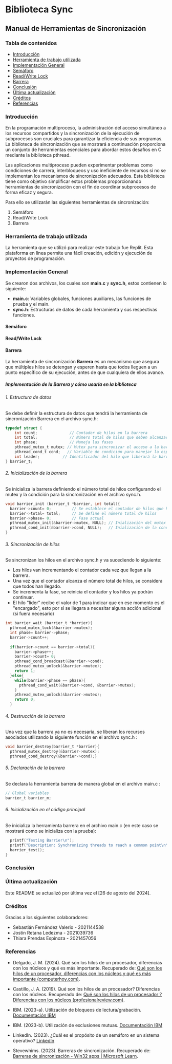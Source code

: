 # Biblioteca Sync
## Manual de Herramientas de Sincronización 

### Tabla de contenidos
- [Introducción](#introducción)
- [Herramienta de trabajo utilizada ](#herramienta)
- [Implementación General](#implementación-general)
- [Semáforo](#semáforo)
- [Read/Write Lock](#read-Write-Lock)
- [Barrera](#barrera)
- [Conclusión](#conclusión)
- [Última actualización](#ultima-actualización)
- [Créditos](#créditos)
- [Referencías](#referencias)

### Introducción 

En la programación multiproceso, la administración del acceso simultáneo a los recursos compartidos y la sincronización de la ejecución de subprocesos son cruciales para garantizar la eficiencia de sus programas. La biblioteca de sincronización que se mostrará a continuación proporciona un conjunto de herramientas esenciales para abordar estos desafíos en C mediante la biblioteca pthread.

Las aplicaciones multiproceso pueden experimentar problemas como condiciones de carrera, interbloqueos y uso ineficiente de recursos si no se implementan los mecanismos de sincronización adecuados. Esta biblioteca tiene como objetivo simplificar estos problemas proporcionando herramientas de sincronización con el fin de coordinar subprocesos de forma eficaz y segura.

Para ello se utilizarán las siguientes herramientas de sincronización: 
1. Semáforo
2. Read/Write Lock
3. Barrera

### Herramienta de trabajo utilizada 
La herramienta que se utilizó para realizar este trabajo fue Replit. Esta plataforma en línea permite una fácil creación, edición y ejecución de proyectos de programación.

### Implementación General
Se crearon dos archivos, los cuales son **main.c** y  **sync.h**, estos  contienen lo siguiente:
- **main.c**: Variables globales, funciones auxiliares, las funciones de prueba y el main.
- **sync.h**: Estructuras de datos de cada herramienta y sus respectivas funciones.

#### Semáforo

#### Read/Write Lock


#### Barrera

La herramienta de sincronización  **Barrera** es un mecanismo que asegura que múltiples hilos se detengan y esperen hasta que todos lleguen a un punto específico de su ejecución, antes de que cualquiera de ellos avance.

##### Implementación de la Barrera y cómo usarla en la biblioteca 

###### 1. Estructura de datos

Se debe definir la estructura de datos que tendrá la herramienta de sincronización Barrera en el archivo sync.h:

```c
typedef struct {
    int count;              // Contador de hilos en la barrera
    int total;              // Número total de hilos que deben alcanzar la barrera
    int phase;              // Maneja las fases 
    pthread_mutex_t mutex; // Mutex para sincronizar el acceso a la barrera
    pthread_cond_t cond;   // Variable de condición para manejar la espera
    int leader;          // Identificador del hilo que liberará la barrera
} barrier_t;
```

###### 2. Inicialización de la barrera
Se inicializa la barrera definiendo el número total de hilos configurando el mutex y la condición para la sincronización en el archivo sync.h.

```c
void barrier_init (barrier_t *barrier, int total){
  barrier->count= 0;         // Se establece el contador de hilos que han llegado a la barrera
  barrier->total= total;     // Se define el número total de hilos
  barrier->phase= 0;         // Fase actual
  pthread_mutex_init(&barrier->mutex, NULL); // Inialización del mutex
  pthread_cond_init(&barrier->cond, NULL);   // Inialización de la condición para la sincronización
}
```

###### 3. Sincronización de hilos
Se sincronizan los hilos en el archivo sync.h y va sucediendo lo siguiente: 
- Los hilos van incrementando el contador cada vez que llegan a la barrera. 
- Una vez que el contador alcanza el número total de hilos, se considera que todos han llegado. 
- Se incrementa la fase, se reinicia el contador y los hilos ya podrán continuar. 
- El hilo "líder" recibe el valor de 1 para indicar que en ese momento es el "encargado", esto por si se llegara a necesitar alguna acción adicional (si fuera necesario)

```c
int barrier_wait (barrier_t *barrier){
  pthread_mutex_lock(&barrier->mutex);
  int phase= barrier->phase;
  barrier->count++;
  
  if(barrier->count == barrier->total){
    barrier->phase++;
    barrier->count= 0;
    pthread_cond_broadcast(&barrier->cond);
    pthread_mutex_unlock(&barrier->mutex);
    return 1;
  }else{
    while(barrier->phase == phase){
      pthread_cond_wait(&barrier->cond, &barrier->mutex);
    }
    pthread_mutex_unlock(&barrier->mutex);
    return 0;
  }
```

###### 4. Destrucción de la barrera
Una vez que la barrera ya no es necesaria, se liberan los recursos asociados utilizando la siguiente función en el archivo sync.h : 
```c
void barrier_destroy(barrier_t *barrier){
  pthread_mutex_destroy(&barrier->mutex);
  pthread_cond_destroy(&barrier->cond);}
```

###### 5. Declaración de la barrera 
Se declara la herramienta barrera de manera global en el archivo main.c : 
```c
// Global variables
barrier_t barrier_m;
```
###### 6. Inicialización en el código principal
Se inicializa la herramienta barrera en el archivo main.c (en este caso se mostrará como se inicializa con la prueba): 
```c
  printf("Testing Barrier\n");
  printf("Description: Synchronizing threads to reach a common point\n\n");
  barrier_test();
}
```
### Conclusión

### Última actualización 
Este README se actualizó por última vez el [26 de agosto del 2024].

### Créditos
Gracias a los siguientes colaboradores:
- Sebastián Fernández Valerio - 2021144538
- Jostin Retana Ledezma - 2021039736
- Thiara Prendas Espinoza - 2021457056

### Referencias 
- Delgado, J. M. (2024). Qué son los hilos de un procesador, diferencias con los núcleos y qué es más importante. Recuperado de: [Qué son los hilos de un procesador, diferencias con los núcleos y qué es más importante (computerhoy.com)](https://computerhoy.com/pc/hilos-procesador-diferencias-nucleos-1378276).

- Castillo, J. A. (2019). Qué son los hilos de un procesador? Diferencias con los núcleos. Recuperado de: [Qué son los hilos de un procesador ? Diferencias con los núcleos (profesionalreview.com)](https://www.profesionalreview.com/2019/04/03/que-son-los-hilos-de-un-procesador/).

- IBM. (2023-a). Utilización de bloqueos de lectura/grabación. [Documentación IBM](https://www.ibm.com/docs/es/aix/7.3?topic=programming-using-readwrite-locks) 

- IBM. (2023-b). Utilización de exclusiones mutuas. [Documentación IBM](https://www.ibm.com/docs/es/aix/7.3?topic=programming-using-mutexes)

- LinkedIn. (2023). ¿Cuál es el propósito de un semáforo en un sistema operativo? [LinkedIn](https://es.linkedin.com/advice/0/what-purpose-semaphore-operating-system-skills-computer-science-ozdaf?lang=es)

- Stevewhims. (2023). Barreras de sincronización. Recuperado de: [Barreras de sincronización - Win32 apps | Microsoft Learn](https://learn.microsoft.com/es-es/windows/win32/sync/synchronization-barriers).

